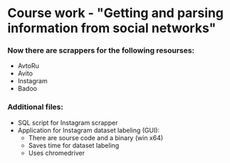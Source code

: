 # Course work - "Getting and parsing information from social networks"
### Now there are scrappers for the following resourses:
* AvtoRu
* Avito
* Instagram
* Badoo

### Additional files:
* SQL script for Instagram scrapper
* Application for Instagram dataset labeling (GUI):
    * There are sourse code and a binary (win x64)
    * Saves time for dataset labeling
    * Uses chromedriver
   
